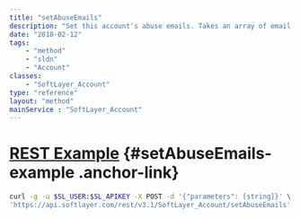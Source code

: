 ```yaml
---
title: "setAbuseEmails"
description: "Set this account's abuse emails. Takes an array of email addresses as strings. "
date: "2018-02-12"
tags:
    - "method"
    - "sldn"
    - "Account"
classes:
    - "SoftLayer_Account"
type: "reference"
layout: "method"
mainService : "SoftLayer_Account"
---
```


# [REST Example](#setAbuseEmails-example) <a href="/article/rest/"><i class="fas fa-question"></i></a> {#setAbuseEmails-example .anchor-link} 
```bash
curl -g -u $SL_USER:$SL_APIKEY -X POST -d '{"parameters": [string]}' \
'https://api.softlayer.com/rest/v3.1/SoftLayer_Account/setAbuseEmails'
```
